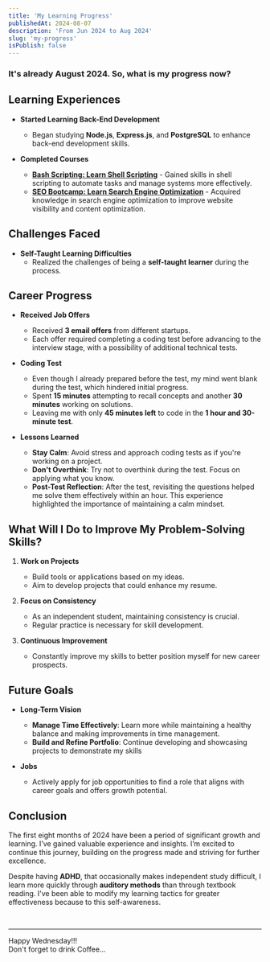 ```yaml
---
title: 'My Learning Progress'
publishedAt: 2024-08-07
description: 'From Jun 2024 to Aug 2024'
slug: 'my-progress'
isPublish: false
---
```

### It's already August 2024. So, what is my progress now?

## Learning Experiences
- **Started Learning Back-End Development**
  - Began studying **Node.js**, **Express.js**, and **PostgreSQL** to enhance back-end development skills.

- **Completed Courses**
  - [**Bash Scripting: Learn Shell Scripting**](https://zerotomastery.io/courses/learn-bash-scripting/) - Gained skills in shell scripting to automate tasks and manage systems more effectively.
  - [**SEO Bootcamp: Learn Search Engine Optimization**](https://zerotomastery.io/courses/seo-content-optimization/) - Acquired knowledge in search engine optimization to improve website visibility and content optimization.


## Challenges Faced
- **Self-Taught Learning Difficulties**
  - Realized the challenges of being a **self-taught learner** during the process.

## Career Progress

- **Received Job Offers**
  - Received **3 email offers** from different startups.
  - Each offer required completing a coding test before advancing to the interview stage, with a possibility of additional technical tests.

- **Coding Test**
  - Even though I already prepared before the test, my mind went blank during the test, which hindered initial progress.
  - Spent **15 minutes** attempting to recall concepts and another **30 minutes** working on solutions.
  - Leaving me with only **45 minutes left** to code in the **1 hour and 30-minute test**.

- **Lessons Learned**
  - **Stay Calm**: Avoid stress and approach coding tests as if you're working on a project. 
  - **Don't Overthink**: Try not to overthink during the test. Focus on applying what you know.
  - **Post-Test Reflection**: After the test, revisiting the questions helped me solve them effectively within an hour. This experience highlighted the importance of maintaining a calm mindset.


## What Will I Do to Improve My Problem-Solving Skills?

1. **Work on Projects**
   - Build tools or applications based on my ideas.
   - Aim to develop projects that could enhance my resume.

2. **Focus on Consistency**
   - As an independent student, maintaining consistency is crucial.
   - Regular practice is necessary for skill development.

3. **Continuous Improvement**
   - Constantly improve my skills to better position myself for new career prospects.

## Future Goals
- **Long-Term Vision**
  - **Manage Time Effectively**: Learn more while maintaining a healthy balance and making improvements in time management.
  - **Build and Refine Portfolio**: Continue developing and showcasing projects to demonstrate my skills

- **Jobs**
  - Actively apply for job opportunities to find a role that aligns with career goals and offers growth potential.


## Conclusion
The first eight months of 2024 have been a period of significant growth and learning. I’ve gained valuable experience and insights. I’m excited to continue this journey, building on the progress made and striving for further excellence.

Despite having **ADHD**,  that occasionally makes independent study difficult, I learn more quickly through **auditory methods** than through textbook reading. I've been able to modify my learning tactics for greater effectiveness because to this self-awareness.

<br />

---

Happy Wednesday!!!<br />
Don't forget to drink Coffee...